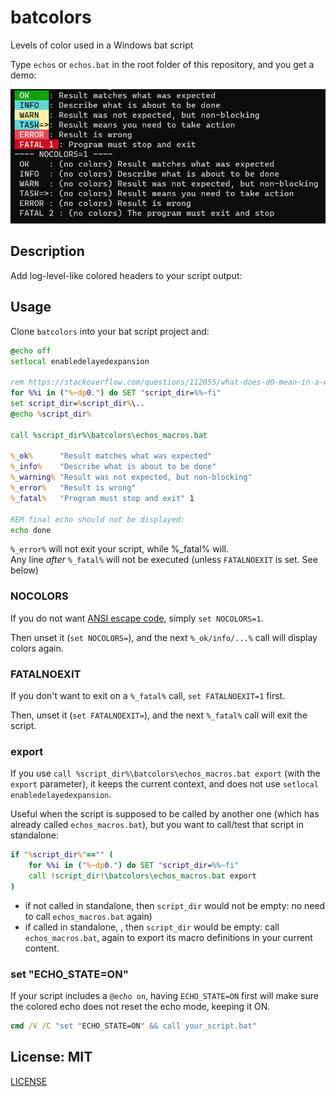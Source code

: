 # batcolors
Levels of color used in a Windows bat script

Type `echos` or `echos.bat` in the root folder of this repository, and you get a demo:

![BAT level colors](/batcolors.png)

## Description

Add log-level-like colored headers to your script output:

## Usage

Clone `batcolors` into your bat script project and:

```bat
@echo off
setlocal enabledelayedexpansion

rem https://stackoverflow.com/questions/112055/what-does-d0-mean-in-a-windows-batch-file
for %%i in ("%~dp0.") do SET "script_dir=%%~fi"
set script_dir=%script_dir%\..
@echo %script_dir%

call %script_dir%\batcolors\echos_macros.bat

%_ok%      "Result matches what was expected"
%_info%    "Describe what is about to be done"
%_warning% "Result was not expected, but non-blocking"
%_error%   "Result is wrong"
%_fatal%   "Program must stop and exit" 1

REM final echo should not be displayed:
echo done
```

`%_error%` will not exit your script, while %_fatal% will.  
Any line *after* `%_fatal%` will not be executed (unless `FATALNOEXIT` is set. See below)


### NOCOLORS

If you do not want [ANSI escape code](https://en.wikipedia.org/wiki/ANSI_escape_code), simply `set NOCOLORS=1`.

Then unset it (`set NOCOLORS=`), and the next `%_ok/info/...%` call will display colors again.

### FATALNOEXIT

If you don't want to exit on a `%_fatal%` call, `set FATALNOEXIT=1` first.

Then, unset it (`set FATALNOEXIT=`), and the next `%_fatal%` call will exit the script.

### export

If you use `call %script_dir%\batcolors\echos_macros.bat export` (with the `export` parameter), it keeps the current context, and does not use `setlocal enabledelayedexpansion`.

Useful when the script is supposed to be called by another one (which has already called `echos_macros.bat`), but you want to call/test that script in standalone:

```bat
if "%script_dir%"=="" (
    for %%i in ("%~dp0.") do SET "script_dir=%%~fi"
    call !script_dir!\batcolors\echos_macros.bat export
)
```

- if not called in standalone, then `script_dir` would not be empty: no need to call `echos_macros.bat` again)
- if called in standalone, , then `script_dir` would be empty: call `echos_macros.bat`, again to export its macro definitions in your current content.

### set "ECHO_STATE=ON"

If your script includes a `@echo on`, having `ECHO_STATE=ON` first will make sure the colored echo does not reset the echo mode, keeping it ON.

```bat
cmd /V /C "set "ECHO_STATE=ON" && call your_script.bat"
```

## License: MIT

[LICENSE](LICENSE)
